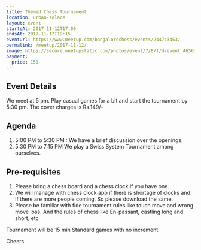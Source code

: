 ```yaml
---
title: Themed Chess Tournament
location: urban-solace
layout: event
startsAt: 2017-11-12T17:00
endsAt: 2017-11-12T19:15
eventUrl: https://www.meetup.com/bangalorechess/events/244743453/
permalink: /meetup/2017-11-12/
image: https://secure.meetupstatic.com/photos/event/7/8/f/d/event_465630973.jpeg
payment:
  price: 150
---
```

## Event Details
We meet at 5 pm. Play casual games for a bit and start the tournament by 5:30 pm. The cover charges is Rs.149/-

## Agenda
1. 5:00 PM to 5:30 PM : We have a brief discussion over the openings.
1. 5:30 PM to 7:15 PM We play a Swiss System Tournament among ourselves.

## Pre-requisites
1. Please bring a chess board and a chess clock if you have one.
1. We will manage with chess clock app if there is shortage of clocks and if there are more people coming. So please download the same.
1. Please be familiar with fide tournament rules like touch move and wrong move loss. And the rules of chess like En-passant, castling long and short, etc

Tournament will be 15 min Standard games with no increment.

Cheers


